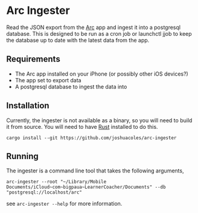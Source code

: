 # Arc Ingester

Read the JSON export from the [Arc](https://www.bigpaua.com/arcapp) app and ingest it into a postgresql database. This
is designed to be run as a cron job or launchctl jjob to keep the database up to date with the latest data from the app.

## Requirements

- The Arc app installed on your iPhone (or possibly other iOS devices?)
- The app set to export data
- A postgresql database to ingest the data into

## Installation

Currently, the ingester is not available as a binary, so you will need to build it from source. You will need to have
[Rust](https://www.rust-lang.org) installed to do this.

```shell
cargo install --git https://github.com/joshuacoles/arc-ingester
```

## Running

The ingester is a command line tool that takes the following arguments,

```shell
arc-ingester --root "~/Library/Mobile Documents/iCloud~com~bigpaua~LearnerCoacher/Documents" --db "postgresql://localhost/arc"
```

see `arc-ingester --help` for more information.
